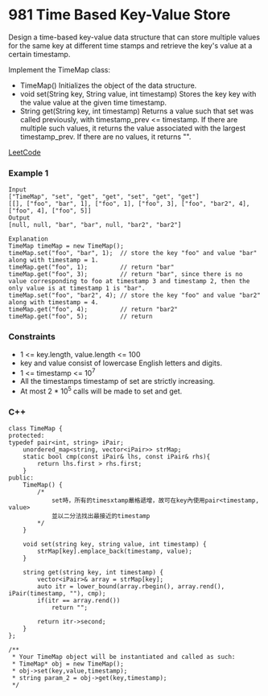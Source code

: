 # 981 Time Based Key-Value Store

Design a time-based key-value data structure that can store multiple values for the same key at different time stamps and retrieve the key's value at a certain timestamp.

Implement the TimeMap class:

* TimeMap() Initializes the object of the data structure.
* void set(String key, String value, int timestamp) Stores the key key with the value value at the given time timestamp.
* String get(String key, int timestamp) Returns a value such that set was called previously, with timestamp_prev <= timestamp. If there are multiple such values, it returns the value associated with the largest timestamp_prev. If there are no values, it returns "".
 

[LeetCode](https://leetcode.cn/problems/time-based-key-value-store/)


### Example 1

```
Input
["TimeMap", "set", "get", "get", "set", "get", "get"]
[[], ["foo", "bar", 1], ["foo", 1], ["foo", 3], ["foo", "bar2", 4], ["foo", 4], ["foo", 5]]
Output
[null, null, "bar", "bar", null, "bar2", "bar2"]

Explanation
TimeMap timeMap = new TimeMap();
timeMap.set("foo", "bar", 1);  // store the key "foo" and value "bar" along with timestamp = 1.
timeMap.get("foo", 1);         // return "bar"
timeMap.get("foo", 3);         // return "bar", since there is no value corresponding to foo at timestamp 3 and timestamp 2, then the only value is at timestamp 1 is "bar".
timeMap.set("foo", "bar2", 4); // store the key "foo" and value "bar2" along with timestamp = 4.
timeMap.get("foo", 4);         // return "bar2"
timeMap.get("foo", 5);         // return 
```


### Constraints

* 1 <= key.length, value.length <= 100
* key and value consist of lowercase English letters and digits.
* 1 <= timestamp <= 10<sup>7</sup>
* All the timestamps timestamp of set are strictly increasing.
* At most 2 * 10<sup>5</sup> calls will be made to set and get.

### C++ 

```
class TimeMap {
protected:
typedef pair<int, string> iPair;
    unordered_map<string, vector<iPair>> strMap;
    static bool cmp(const iPair& lhs, const iPair& rhs){
        return lhs.first > rhs.first;
    }
public:
    TimeMap() {
        /*
            set時，所有的timesxtamp嚴格遞增，故可在key內使用pair<timestamp, value>
            並以二分法找出最接近的timestamp
        */
    }
    
    void set(string key, string value, int timestamp) {
        strMap[key].emplace_back(timestamp, value);
    }
    
    string get(string key, int timestamp) {
        vector<iPair>& array = strMap[key];
        auto itr = lower_bound(array.rbegin(), array.rend(), iPair(timestamp, ""), cmp);
        if(itr == array.rend())
            return "";

        return itr->second;
    }
};

/**
 * Your TimeMap object will be instantiated and called as such:
 * TimeMap* obj = new TimeMap();
 * obj->set(key,value,timestamp);
 * string param_2 = obj->get(key,timestamp);
 */
```